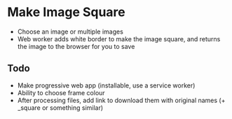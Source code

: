 # Make Image Square
- Choose an image or multiple images
- Web worker adds white border to make the image square, and returns the image to the browser for you to save


## Todo
- Make progressive web app (installable, use a service worker)
- Ability to choose frame colour
- After processing files, add link to download them with original names (+ _square or something similar)
